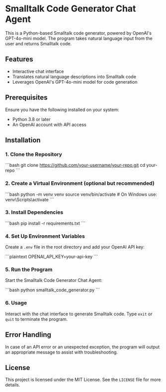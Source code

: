 # Smalltalk Code Generator Chat Agent

This is a Python-based Smalltalk code generator, powered by OpenAI's GPT-4o-mini model. The program takes natural language input from the user and returns Smalltalk code.

## Features

- Interactive chat interface
- Translates natural language descriptions into Smalltalk code
- Leverages OpenAI's GPT-4o-mini model for code generation

## Prerequisites

Ensure you have the following installed on your system:

- Python 3.8 or later
- An OpenAI account with API access

## Installation

### 1. Clone the Repository

\```bash
git clone https://github.com/your-username/your-repo.git
cd your-repo
\```

### 2. Create a Virtual Environment (optional but recommended)

\```bash
python -m venv venv
source venv/bin/activate  # On Windows use: venv\Scripts\activate
\```

### 3. Install Dependencies

\```bash
pip install -r requirements.txt
\```

### 4. Set Up Environment Variables

Create a `.env` file in the root directory and add your OpenAI API key:

\```plaintext
OPENAI_API_KEY=your-api-key
\```

### 5. Run the Program

Start the Smalltalk Code Generator Chat Agent:

\```bash
python smalltalk_code_generator.py
\```

### 6. Usage

Interact with the chat interface to generate Smalltalk code. Type `exit` or `quit` to terminate the program.

## Error Handling

In case of an API error or an unexpected exception, the program will output an appropriate message to assist with troubleshooting.

## License

This project is licensed under the MIT License. See the `LICENSE` file for more details.

